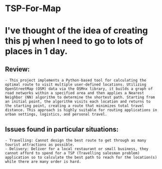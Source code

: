 # TSP-For-Map

# I've thought of the idea of creating this pj when I need to go to lots of places in 1 day. 
## Review: 
    - This project implements a Python-based tool for calculating the optimal route to visit multiple user-defined locations. Utilizing OpenStreetMap (OSM) data via the OSMnx library, it builds a graph of road networks within a specified area and then applies a Nearest Neighbor (NN) algorithm to determine the shortest path. Starting from an initial point, the algorithm visits each location and returns to the starting point, creating a route that minimizes total travel distance. This approach is highly suitable for routing applications in urban settings, logistics, and personal travel.

## Issues found in particular situations:
    - Travelling: Cannot design the best route to get through as many tourist attractions as possible.
    - Delivery: Deliver for a local restaurant or small business, they cannot afford to spend for a TSP (Travelling salesman problem) application so to calculate the best path to reach for the location(s) while there are many order is hard.
